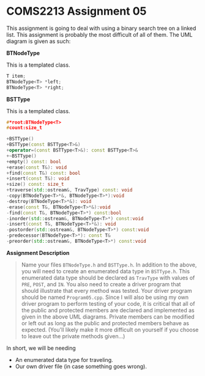 COMS2213 Assignment 05
======================
This assignment is going to deal with using a binary search tree on a linked list. This assignment is probably the most difficult of all of them. The UML diagram is given as such:

**BTNodeType**

This is a templated class.
```c++
T item;
BTNodeType<T> *left;
BTNodeType<T> *right;
```

**BSTType**

This is a templated class.
```c++
#*root:BTNodeType<T>
#count:size_t

+BSTType()
+BSTType(const BSTType<T>&)
+operator=(const BSTType<T>&): const BSTType<T>&
+~BSTType()
+empty() const: bool
+erase(const T&): void
+find(const T&) const: bool
+insert(const T&): void
+size() const: size_t
+traverse(std::ostream&, TravType) const: void
-copy(BTNodeType<T>*&, BTNodeType<T>*):void
-destroy(BTNodeType<T>*&): void
-erase(const T&, BTNodeType<T>*&):void
-find(const T&, BTNodeType<T>*) const:bool
-inorder(std::ostream&, BTNodeType<T>*) const:void
-insert(const T&, BTNodeType<T>*&): void
-postorder(std::ostream&, BTNodeType<T>*) const:void
-predecessor(BTNodeType<T>*): const T&
-preorder(std::ostream&, BTNodeType<T>*) const:void
```

**Assignment Description**
>Name your files `BTNodeType.h` and `BSTType.h`. In addition to the above, you will need to create an enumerated data type in `BSTType.h`. This enumerated data type should be declared as `TravType` with values of `PRE`, `POST`, and `IN`. You also need to create a driver program that should illustrate that every method was tested. Your driver program should be named `Program05.cpp`. Since I will also be using my own driver program to perform testing of your code, it is critical that all of the public and protected members are declared and implemented as given in the above UML diagrams. Private members can be modified or left out as long as the public and protected members behave as expected. (You'll likely make it more difficult on yourself if you choose to leave out the private methods given...)

In short, we will be needing
+ An enumerated data type for traveling.
+ Our own driver file (in case something goes wrong).
